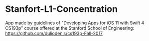 # Stanfort-L1-Concentration
App made by guidelines of "Developing Apps for iOS 11 with Swift 4 CS193p" course offered at the Stanford School of Engineering:
https://github.com/duliodenis/cs193p-Fall-2017
